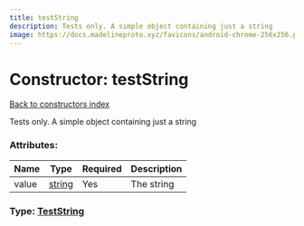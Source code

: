 ```yaml
---
title: testString
description: Tests only. A simple object containing just a string
image: https://docs.madelineproto.xyz/favicons/android-chrome-256x256.png
---
```

# Constructor: testString  
[Back to constructors index](index.md)



Tests only. A simple object containing just a string

### Attributes:

| Name     |    Type       | Required | Description |
|----------|---------------|----------|-------------|
|value|[string](../types/string.md) | Yes|The string|



### Type: [TestString](../types/TestString.md)


